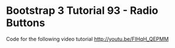Bootstrap 3 Tutorial 93 - Radio Buttons
=======================================

Code for the following video tutorial http://youtu.be/FIHqH_QEPMM
